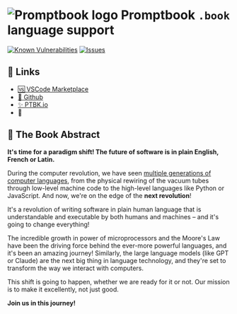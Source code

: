 # ![Promptbook logo](https://github.com/webgptorg/promptbook/raw/main/design/logo-h1.png) Promptbook `.book` language support

<!--Badges-->
<!--⚠️WARNING: This section was generated by https://github.com/hejny/batch-project-editor/blob/main/src/workflows/800-badges/badges.ts so every manual change will be overwritten.-->


[![Known Vulnerabilities](https://snyk.io/test/github/webgptorg/book-extension/badge.svg)](https://snyk.io/test/github/webgptorg/book-extension)
[![Issues](https://img.shields.io/github/issues/webgptorg/book-extension.svg?style=flat)](https://github.com/webgptorg/book-extension/issues)
<!--[![License of Promptbook .book language support](https://img.shields.io/github/license/webgptorg/book-extension.svg?style=flat)](https://github.com/webgptorg/book-extension/blob/main/LICENSE)-->
<!--[![Socket](https://socket.dev/api/badge/npm/package/book-extension)](https://socket.dev/npm/package/book-extension)-->

<!--/Badges-->


<!--TODO: Add Badges, but be aware "SVGs are restricted in README.md; please use other file image formats, such as PNG: https://packagequality.com/shield/book.svg" -->

<!--Import ./ABSTRACT.md-->
<!--⚠️ WARNING: This section was imported, make changes in source; any manual changes here will be overwritten-->

## 🔗 Links

- [🆚 VSCode Marketplace](https://marketplace.visualstudio.com/items?itemName=promptbook.book-extension)
- [📖 Github](https://github.com/webgptorg/promptbook/)
- [✨ PTBK.io](https://ptbk.io/)
- 🤠

## 🤍 The Book Abstract

**It's time for a paradigm shift! The future of software is in plain English, French or Latin.**

During the computer revolution, we have seen [multiple generations of computer languages](https://github.com/webgptorg/promptbook/discussions/180), from the physical rewiring of the vacuum tubes through low-level machine code to the high-level languages like Python or JavaScript. And now, we're on the edge of the **next revolution**!

It's a revolution of writing software in plain human language that is understandable and executable by both humans and machines – and it's going to change everything!

The incredible growth in power of microprocessors and the Moore's Law have been the driving force behind the ever-more powerful languages, and it's been an amazing journey! Similarly, the large language models (like GPT or Claude) are the next big thing in language technology, and they're set to transform the way we interact with computers.

This shift is going to happen, whether we are ready for it or not. Our mission is to make it excellently, not just good.

**Join us in this journey!**

<!--/Import ./ABSTRACT.md-->



<!--
https://marketplace.visualstudio.com/manage/publishers/promptbook
-->

<!-- TODO: !!! Make this better - specific README for book language extension -->




